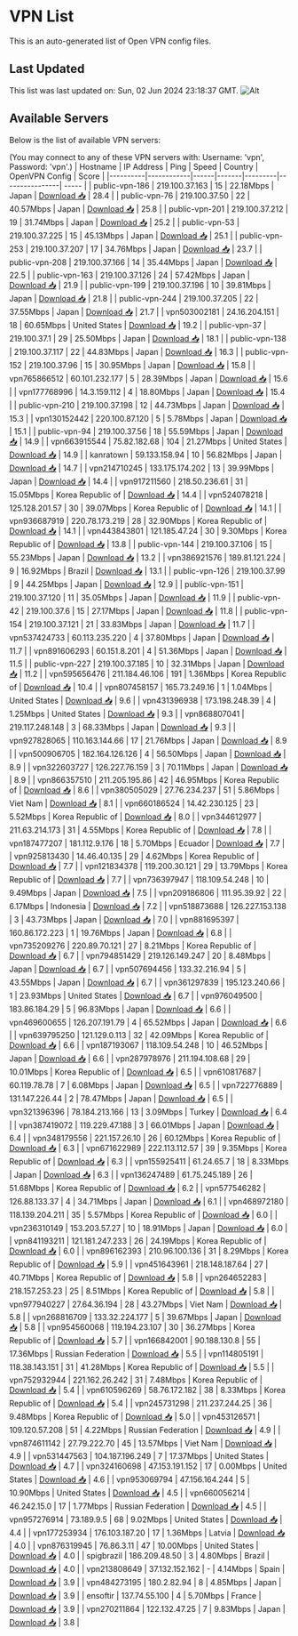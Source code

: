 # VPN List

This is an auto-generated list of Open VPN config files.

## Last Updated

This list was last updated on: Sun, 02 Jun 2024 23:18:37 GMT.
![Alt](https://repobeats.axiom.co/api/embed/186b98318ef1479477931607c1ad7d823f12451f.svg "Repobeats analytics image")

## Available Servers

Below is the list of available VPN servers:

(You may connect to any of these VPN servers with: Username: 'vpn', Password: 'vpn'.)
| Hostname | IP Address | Ping | Speed | Country | OpenVPN Config | Score |
|----------|------------|------|-------|---------|----------------| ----- |
| public-vpn-186 | 219.100.37.163 | 15 | 22.18Mbps | Japan | [Download 📥](./configs/server_0_JP.ovpn) | 28.4 |
| public-vpn-76 | 219.100.37.50 | 22 | 40.57Mbps | Japan | [Download 📥](./configs/server_1_JP.ovpn) | 25.8 |
| public-vpn-201 | 219.100.37.212 | 19 | 31.74Mbps | Japan | [Download 📥](./configs/server_2_JP.ovpn) | 25.2 |
| public-vpn-53 | 219.100.37.225 | 15 | 45.13Mbps | Japan | [Download 📥](./configs/server_3_JP.ovpn) | 25.1 |
| public-vpn-253 | 219.100.37.207 | 17 | 34.76Mbps | Japan | [Download 📥](./configs/server_4_JP.ovpn) | 23.7 |
| public-vpn-208 | 219.100.37.166 | 14 | 35.44Mbps | Japan | [Download 📥](./configs/server_5_JP.ovpn) | 22.5 |
| public-vpn-163 | 219.100.37.126 | 24 | 57.42Mbps | Japan | [Download 📥](./configs/server_6_JP.ovpn) | 21.9 |
| public-vpn-199 | 219.100.37.196 | 10 | 39.81Mbps | Japan | [Download 📥](./configs/server_7_JP.ovpn) | 21.8 |
| public-vpn-244 | 219.100.37.205 | 22 | 37.55Mbps | Japan | [Download 📥](./configs/server_8_JP.ovpn) | 21.7 |
| vpn503002181 | 24.16.204.151 | 18 | 60.65Mbps | United States | [Download 📥](./configs/server_9_US.ovpn) | 19.2 |
| public-vpn-37 | 219.100.37.1 | 29 | 25.50Mbps | Japan | [Download 📥](./configs/server_10_JP.ovpn) | 18.1 |
| public-vpn-138 | 219.100.37.117 | 22 | 44.83Mbps | Japan | [Download 📥](./configs/server_11_JP.ovpn) | 16.3 |
| public-vpn-152 | 219.100.37.96 | 15 | 30.95Mbps | Japan | [Download 📥](./configs/server_12_JP.ovpn) | 15.8 |
| vpn765866512 | 60.101.232.177 | 5 | 28.39Mbps | Japan | [Download 📥](./configs/server_13_JP.ovpn) | 15.6 |
| vpn177768996 | 14.3.159.112 | 4 | 18.80Mbps | Japan | [Download 📥](./configs/server_14_JP.ovpn) | 15.4 |
| public-vpn-210 | 219.100.37.198 | 12 | 44.73Mbps | Japan | [Download 📥](./configs/server_15_JP.ovpn) | 15.3 |
| vpn130152442 | 220.100.87.120 | 5 | 5.78Mbps | Japan | [Download 📥](./configs/server_16_JP.ovpn) | 15.1 |
| public-vpn-94 | 219.100.37.56 | 18 | 55.59Mbps | Japan | [Download 📥](./configs/server_17_JP.ovpn) | 14.9 |
| vpn663915544 | 75.82.182.68 | 104 | 21.27Mbps | United States | [Download 📥](./configs/server_18_US.ovpn) | 14.9 |
| kanratown | 59.133.158.94 | 10 | 56.82Mbps | Japan | [Download 📥](./configs/server_19_JP.ovpn) | 14.7 |
| vpn214710245 | 133.175.174.202 | 13 | 39.99Mbps | Japan | [Download 📥](./configs/server_20_JP.ovpn) | 14.4 |
| vpn917211560 | 218.50.236.61 | 31 | 15.05Mbps | Korea Republic of | [Download 📥](./configs/server_21_KR.ovpn) | 14.4 |
| vpn524078218 | 125.128.201.57 | 30 | 39.07Mbps | Korea Republic of | [Download 📥](./configs/server_22_KR.ovpn) | 14.1 |
| vpn936687919 | 220.78.173.219 | 28 | 32.90Mbps | Korea Republic of | [Download 📥](./configs/server_23_KR.ovpn) | 14.1 |
| vpn443843801 | 121.185.47.24 | 30 | 9.30Mbps | Korea Republic of | [Download 📥](./configs/server_24_KR.ovpn) | 13.8 |
| public-vpn-144 | 219.100.37.106 | 15 | 55.23Mbps | Japan | [Download 📥](./configs/server_25_JP.ovpn) | 13.2 |
| vpn386921576 | 189.81.121.224 | 9 | 16.92Mbps | Brazil | [Download 📥](./configs/server_26_BR.ovpn) | 13.1 |
| public-vpn-126 | 219.100.37.99 | 9 | 44.25Mbps | Japan | [Download 📥](./configs/server_27_JP.ovpn) | 12.9 |
| public-vpn-151 | 219.100.37.120 | 11 | 35.05Mbps | Japan | [Download 📥](./configs/server_28_JP.ovpn) | 11.9 |
| public-vpn-42 | 219.100.37.6 | 15 | 27.17Mbps | Japan | [Download 📥](./configs/server_29_JP.ovpn) | 11.8 |
| public-vpn-154 | 219.100.37.121 | 21 | 33.83Mbps | Japan | [Download 📥](./configs/server_30_JP.ovpn) | 11.7 |
| vpn537424733 | 60.113.235.220 | 4 | 37.80Mbps | Japan | [Download 📥](./configs/server_31_JP.ovpn) | 11.7 |
| vpn891606293 | 60.151.8.201 | 4 | 51.36Mbps | Japan | [Download 📥](./configs/server_32_JP.ovpn) | 11.5 |
| public-vpn-227 | 219.100.37.185 | 10 | 32.31Mbps | Japan | [Download 📥](./configs/server_33_JP.ovpn) | 11.2 |
| vpn595656476 | 211.184.46.106 | 191 | 1.36Mbps | Korea Republic of | [Download 📥](./configs/server_34_KR.ovpn) | 10.4 |
| vpn807458157 | 165.73.249.16 | 1 | 1.04Mbps | United States | [Download 📥](./configs/server_35_US.ovpn) | 9.6 |
| vpn431396938 | 173.198.248.39 | 4 | 1.25Mbps | United States | [Download 📥](./configs/server_36_US.ovpn) | 9.3 |
| vpn868807041 | 219.117.248.148 | 3 | 68.33Mbps | Japan | [Download 📥](./configs/server_37_JP.ovpn) | 9.3 |
| vpn927828065 | 110.163.144.66 | 17 | 21.76Mbps | Japan | [Download 📥](./configs/server_38_JP.ovpn) | 8.9 |
| vpn500906705 | 182.164.126.126 | 4 | 56.50Mbps | Japan | [Download 📥](./configs/server_39_JP.ovpn) | 8.9 |
| vpn322603727 | 126.227.76.159 | 3 | 70.11Mbps | Japan | [Download 📥](./configs/server_40_JP.ovpn) | 8.9 |
| vpn866357510 | 211.205.195.86 | 42 | 46.95Mbps | Korea Republic of | [Download 📥](./configs/server_41_KR.ovpn) | 8.6 |
| vpn380505029 | 27.76.234.237 | 51 | 5.86Mbps | Viet Nam | [Download 📥](./configs/server_42_VN.ovpn) | 8.1 |
| vpn660186524 | 14.42.230.125 | 23 | 5.52Mbps | Korea Republic of | [Download 📥](./configs/server_43_KR.ovpn) | 8.0 |
| vpn344612977 | 211.63.214.173 | 31 | 4.55Mbps | Korea Republic of | [Download 📥](./configs/server_44_KR.ovpn) | 7.8 |
| vpn187477207 | 181.112.9.176 | 18 | 5.70Mbps | Ecuador | [Download 📥](./configs/server_45_EC.ovpn) | 7.7 |
| vpn925813430 | 14.46.40.135 | 29 | 4.62Mbps | Korea Republic of | [Download 📥](./configs/server_46_KR.ovpn) | 7.7 |
| vpn121834378 | 119.200.30.121 | 29 | 13.79Mbps | Korea Republic of | [Download 📥](./configs/server_47_KR.ovpn) | 7.7 |
| vpn736397947 | 118.109.54.248 | 10 | 9.49Mbps | Japan | [Download 📥](./configs/server_48_JP.ovpn) | 7.5 |
| vpn209186806 | 111.95.39.92 | 22 | 6.17Mbps | Indonesia | [Download 📥](./configs/server_49_ID.ovpn) | 7.2 |
| vpn518873688 | 126.227.153.138 | 3 | 43.73Mbps | Japan | [Download 📥](./configs/server_50_JP.ovpn) | 7.0 |
| vpn881695397 | 160.86.172.223 | 1 | 19.76Mbps | Japan | [Download 📥](./configs/server_51_JP.ovpn) | 6.8 |
| vpn735209276 | 220.89.70.121 | 27 | 8.21Mbps | Korea Republic of | [Download 📥](./configs/server_52_KR.ovpn) | 6.7 |
| vpn794851429 | 219.126.149.247 | 20 | 8.48Mbps | Japan | [Download 📥](./configs/server_53_JP.ovpn) | 6.7 |
| vpn507694456 | 133.32.216.94 | 5 | 43.55Mbps | Japan | [Download 📥](./configs/server_54_JP.ovpn) | 6.7 |
| vpn361297839 | 195.123.240.66 | 1 | 23.93Mbps | United States | [Download 📥](./configs/server_55_US.ovpn) | 6.7 |
| vpn976049500 | 183.86.184.29 | 5 | 96.83Mbps | Japan | [Download 📥](./configs/server_56_JP.ovpn) | 6.6 |
| vpn469600655 | 126.207.191.79 | 4 | 65.52Mbps | Japan | [Download 📥](./configs/server_57_JP.ovpn) | 6.6 |
| vpn639795250 | 121.129.0.113 | 32 | 42.09Mbps | Korea Republic of | [Download 📥](./configs/server_58_KR.ovpn) | 6.6 |
| vpn187193067 | 118.109.54.248 | 10 | 46.52Mbps | Japan | [Download 📥](./configs/server_59_JP.ovpn) | 6.6 |
| vpn287978976 | 211.194.108.68 | 29 | 10.01Mbps | Korea Republic of | [Download 📥](./configs/server_60_KR.ovpn) | 6.5 |
| vpn610817687 | 60.119.78.78 | 7 | 6.08Mbps | Japan | [Download 📥](./configs/server_61_JP.ovpn) | 6.5 |
| vpn722776889 | 131.147.226.44 | 2 | 78.47Mbps | Japan | [Download 📥](./configs/server_62_JP.ovpn) | 6.5 |
| vpn321396396 | 78.184.213.166 | 13 | 3.09Mbps | Turkey | [Download 📥](./configs/server_63_TR.ovpn) | 6.4 |
| vpn387419072 | 119.229.47.188 | 3 | 66.01Mbps | Japan | [Download 📥](./configs/server_64_JP.ovpn) | 6.4 |
| vpn348179556 | 221.157.26.10 | 26 | 60.12Mbps | Korea Republic of | [Download 📥](./configs/server_65_KR.ovpn) | 6.3 |
| vpn671622989 | 222.113.112.57 | 39 | 9.35Mbps | Korea Republic of | [Download 📥](./configs/server_66_KR.ovpn) | 6.3 |
| vpn155925411 | 61.24.65.7 | 18 | 8.33Mbps | Japan | [Download 📥](./configs/server_67_JP.ovpn) | 6.3 |
| vpn136247489 | 61.75.245.189 | 26 | 51.68Mbps | Korea Republic of | [Download 📥](./configs/server_68_KR.ovpn) | 6.2 |
| vpn577546282 | 126.88.133.37 | 4 | 34.71Mbps | Japan | [Download 📥](./configs/server_69_JP.ovpn) | 6.1 |
| vpn468972180 | 118.139.204.211 | 35 | 5.57Mbps | Korea Republic of | [Download 📥](./configs/server_70_KR.ovpn) | 6.0 |
| vpn236310149 | 153.203.57.27 | 10 | 18.91Mbps | Japan | [Download 📥](./configs/server_71_JP.ovpn) | 6.0 |
| vpn841193211 | 121.181.247.233 | 26 | 24.19Mbps | Korea Republic of | [Download 📥](./configs/server_72_KR.ovpn) | 6.0 |
| vpn896162393 | 210.96.100.136 | 31 | 8.29Mbps | Korea Republic of | [Download 📥](./configs/server_73_KR.ovpn) | 5.9 |
| vpn451643961 | 218.148.187.64 | 27 | 40.71Mbps | Korea Republic of | [Download 📥](./configs/server_74_KR.ovpn) | 5.8 |
| vpn264652283 | 218.157.253.23 | 25 | 8.51Mbps | Korea Republic of | [Download 📥](./configs/server_75_KR.ovpn) | 5.8 |
| vpn977940227 | 27.64.36.194 | 28 | 43.27Mbps | Viet Nam | [Download 📥](./configs/server_76_VN.ovpn) | 5.8 |
| vpn268816709 | 133.32.224.177 | 5 | 39.67Mbps | Japan | [Download 📥](./configs/server_77_JP.ovpn) | 5.8 |
| vpn954560068 | 119.194.23.107 | 30 | 36.27Mbps | Korea Republic of | [Download 📥](./configs/server_78_KR.ovpn) | 5.7 |
| vpn166842001 | 90.188.130.8 | 55 | 17.36Mbps | Russian Federation | [Download 📥](./configs/server_79_RU.ovpn) | 5.5 |
| vpn114805191 | 118.38.143.151 | 31 | 41.28Mbps | Korea Republic of | [Download 📥](./configs/server_80_KR.ovpn) | 5.5 |
| vpn752932944 | 221.162.26.242 | 31 | 7.48Mbps | Korea Republic of | [Download 📥](./configs/server_81_KR.ovpn) | 5.4 |
| vpn610596269 | 58.76.172.182 | 38 | 8.33Mbps | Korea Republic of | [Download 📥](./configs/server_82_KR.ovpn) | 5.4 |
| vpn245731298 | 211.237.244.25 | 36 | 9.48Mbps | Korea Republic of | [Download 📥](./configs/server_83_KR.ovpn) | 5.0 |
| vpn453126571 | 109.120.57.208 | 51 | 4.22Mbps | Russian Federation | [Download 📥](./configs/server_84_RU.ovpn) | 4.9 |
| vpn874611142 | 27.79.222.70 | 45 | 13.57Mbps | Viet Nam | [Download 📥](./configs/server_85_VN.ovpn) | 4.9 |
| vpn531447563 | 104.187.196.249 | 7 | 17.37Mbps | United States | [Download 📥](./configs/server_86_US.ovpn) | 4.7 |
| vpn324160698 | 47.153.191.152 | 17 | 0.00Mbps | United States | [Download 📥](./configs/server_87_US.ovpn) | 4.6 |
| vpn953069794 | 47.156.164.244 | 5 | 10.90Mbps | United States | [Download 📥](./configs/server_88_US.ovpn) | 4.5 |
| vpn660056214 | 46.242.15.0 | 17 | 1.77Mbps | Russian Federation | [Download 📥](./configs/server_89_RU.ovpn) | 4.5 |
| vpn957276914 | 73.189.9.5 | 68 | 9.02Mbps | United States | [Download 📥](./configs/server_90_US.ovpn) | 4.4 |
| vpn177253934 | 176.103.187.20 | 17 | 1.36Mbps | Latvia | [Download 📥](./configs/server_91_LV.ovpn) | 4.0 |
| vpn876319945 | 76.86.3.11 | 47 | 10.00Mbps | United States | [Download 📥](./configs/server_92_US.ovpn) | 4.0 |
| spigbrazil | 186.209.48.50 | 3 | 4.80Mbps | Brazil | [Download 📥](./configs/server_93_BR.ovpn) | 4.0 |
| vpn213808649 | 37.132.152.162 | - | 4.14Mbps | Spain | [Download 📥](./configs/server_94_ES.ovpn) | 3.9 |
| vpn484273195 | 180.2.82.94 | 8 | 4.85Mbps | Japan | [Download 📥](./configs/server_95_JP.ovpn) | 3.9 |
| ensoftir | 137.74.55.100 | 4 | 5.70Mbps | France | [Download 📥](./configs/server_96_FR.ovpn) | 3.9 |
| vpn270211864 | 122.132.47.25 | 7 | 9.83Mbps | Japan | [Download 📥](./configs/server_97_JP.ovpn) | 3.8 |
